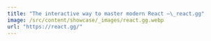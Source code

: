 ```yaml
---
title: "The interactive way to master modern React –\_react.gg"
image: /src/content/showcase/_images/react.gg.webp
url: "https://react.gg/"
---
```

